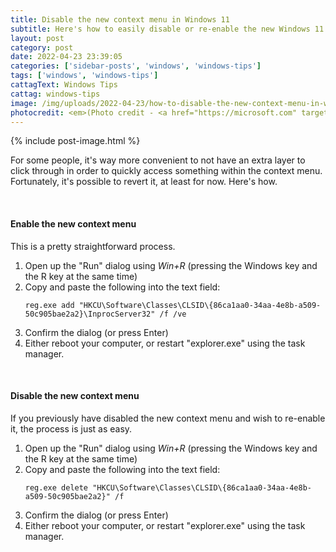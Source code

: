 ```yaml
---
title: Disable the new context menu in Windows 11
subtitle: Here's how to easily disable or re-enable the new Windows 11 context menu, also known as the "right-click" menu.
layout: post
category: post
date: 2022-04-23 23:39:05
categories: ['sidebar-posts', 'windows', 'windows-tips']
tags: ['windows', 'windows-tips']
cattagText: Windows Tips
cattag: windows-tips
image: /img/uploads/2022-04-23/how-to-disable-the-new-context-menu-in-windows-11/post-image.png
photocredit: <em>(Photo credit - <a href="https://microsoft.com" target="_blank">Microsoft</a>)</em>
---
```


<meta name="description" content="For some people, it's way more convenient to not have an extra layer to click through in order to quickly access something within the context menu. Fortunately, it's possible to revert it, at least for now. Here's how.">

{% include post-image.html %}

<p>For some people, it's way more convenient to not have an extra layer to click through in order to quickly access something within the context menu. Fortunately, it's possible to revert it, at least for now. Here's how.</p>

&nbsp;

<h4>Enable the new context menu</h4>

<p>This is a pretty straightforward process.</p>

<ol>
	<li>Open up the "Run" dialog using <em>Win+R</em> (pressing the Windows key and the R key at the same time)</li>
	<li>Copy and paste the following into the text field:</li>
	<pre><code class="language-powershell">reg.exe add "HKCU\Software\Classes\CLSID\{86ca1aa0-34aa-4e8b-a509-50c905bae2a2}\InprocServer32" /f /ve</code></pre>
	<li>Confirm the dialog (or press Enter)</li>
	<li>Either reboot your computer, or restart "explorer.exe" using the task manager.</li>
</ol>
&nbsp;
<h4>Disable the new context menu</h4>

<p>If you previously have disabled the new context menu and wish to re-enable it, the process is just as easy.</p>

<ol>
	<li>Open up the "Run" dialog using <em>Win+R</em> (pressing the Windows key and the R key at the same time)</li>
	<li>Copy and paste the following into the text field:</li>
	<pre><code class="language-powershell">reg.exe delete "HKCU\Software\Classes\CLSID\{86ca1aa0-34aa-4e8b-a509-50c905bae2a2}" /f</code></pre>
	<li>Confirm the dialog (or press Enter)</li>
	<li>Either reboot your computer, or restart "explorer.exe" using the task manager.</li>
</ol>